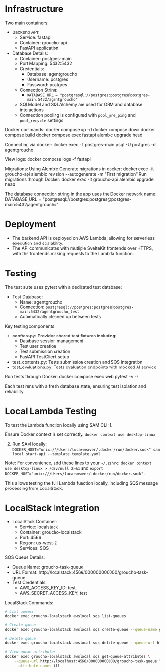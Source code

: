 # Infrastructure

Two main containers:
- Backend API:
  - Service: fastapi
  - Container: groucho-api
  - FastAPI application
- Database Details:
  - Container: postgres-main
  - Port Mapping: 5432:5432
  - Credentials:
    - Database: agentgroucho
    - Username: postgres
    - Password: postgres
  - Connection String:
    - `DATABASE_URL = "postgresql://postgres:postgres@postgres-main:5432/agentgroucho"`
  - SQLModel and SQLAlchemy are used for ORM and database interactions
  - Connection pooling is configured with `pool_pre_ping` and `pool_recycle` settings

Docker commands:
  docker compose up -d
  docker compose down
  docker compose build
  docker compose exec fastapi alembic upgrade head

Connecting via docker:
  docker exec -it postgres-main psql -U postgres -d agentgroucho

View logs:
  docker compose logs -f fastapi

Migrations:
Using Alembic
Generate migrations in docker:
  docker exec -it groucho-api alembic revision --autogenerate -m "First migration"
Run migrations through Docker:
  docker exec -it groucho-api alembic upgrade head

The database connection string in the app uses the Docker network name:
  DATABASE_URL = "postgresql://postgres:postgres@postgres-main:5432/agentgroucho"

# Deployment

- The backend API is deployed on AWS Lambda, allowing for serverless execution and scalability.
- The API communicates with mutliple SvelteKit frontends over HTTPS, with the frontends making requests to the Lambda function.

# Testing

The test suite uses pytest with a dedicated test database:
- Test Database:
  - Name: agentgroucho
  - Connection: `postgresql://postgres:postgres@postgres-main:5432/agentgroucho_test`
  - Automatically cleaned up between tests

Key testing components:
- conftest.py: Provides shared test fixtures including:
  - Database session management
  - Test user creation
  - Test submission creation
  - FastAPI TestClient setup
- test_contents.py: Tests submission creation and SQS integration
- test_evaluations.py: Tests evaluation endpoints with mocked AI service

Run tests through Docker:
docker compose exec web pytest -v -s


Each test runs with a fresh database state, ensuring test isolation and reliability.

# Local Lambda Testing

To test the Lambda function locally using SAM CLI: 1. 

Ensure Docker context is set correctly: 
`docker context use desktop-linux` 

2. Run SAM locally: 
`DOCKER_HOST="unix:///Users/lucasweaver/.docker/run/docker.sock" sam local start-api --template template.yaml`

Note: For convenience, add these lines to your `~/.zshrc`: `docker context use desktop-linux > /dev/null 2>&1` and `export DOCKER_HOST="unix:///Users/lucasweaver/.docker/run/docker.sock"`. 

This allows testing the full Lambda function locally, including SQS message processing from LocalStack.

# LocalStack Integration

- LocalStack Container:
  - Service: localstack
  - Container: groucho-localstack
  - Port: 4566
  - Region: us-west-2
  - Services: SQS

SQS Queue Details:
- Queue Name: groucho-task-queue
- URL Format: http://localstack:4566/000000000000/groucho-task-queue
- Test Credentials:
  - AWS_ACCESS_KEY_ID: test
  - AWS_SECRET_ACCESS_KEY: test

LocalStack Commands:
```bash
# List queues
docker exec groucho-localstack awslocal sqs list-queues

# Create queue
docker exec groucho-localstack awslocal sqs create-queue --queue-name groucho-task-queue --region us-west-2

# Delete queue
docker exec groucho-localstack awslocal sqs delete-queue --queue-url http://localhost:4566/000000000000/groucho-task-queue

# View queue attributes
docker exec groucho-localstack awslocal sqs get-queue-attributes \
    --queue-url http://localhost:4566/000000000000/groucho-task-queue \
    --attribute-names All
```